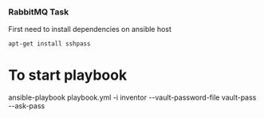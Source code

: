 ###  RabbitMQ Task

First need to install dependencies on ansible host 

    apt-get install sshpass

# To start playbook
 ansible-playbook playbook.yml -i inventor  --vault-password-file vault-pass  --ask-pass

